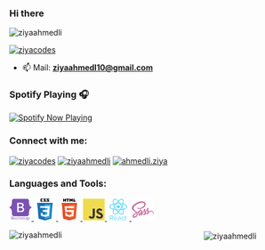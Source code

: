<h3 align="left">Hi there</h3>

<p align="left"> <img src="https://komarev.com/ghpvc/?username=ziyaahmedli&label=Profile%20views&color=0e75b6&style=flat" alt="ziyaahmedli" /> </p>

<p align="left"> <a href="https://twitter.com/ziyacodes" target="blank"><img src="https://img.shields.io/twitter/follow/ziyacodes?logo=twitter&style=for-the-badge" alt="ziyacodes" /></a> </p>

- 📫 Mail:  **ziyaahmedl10@gmail.com**

### Spotify Playing 🎧

[<img src="https://zz-lac.vercel.app/api/spotify-playing" alt="Spotify Now Playing" width="350" />](https://open.spotify.com/user/31aha57xxa5jd2hoeoni6fv5p7zy)


<h3 align="left">Connect with me:</h3>
<p align="left">
<a href="https://twitter.com/ziyacodes" target="blank"><img align="center" src="https://raw.githubusercontent.com/rahuldkjain/github-profile-readme-generator/master/src/images/icons/Social/twitter.svg" alt="ziyacodes" height="30" width="40" /></a>
<a href="https://linkedin.com/in/ziyaahmedli" target="blank"><img align="center" src="https://raw.githubusercontent.com/rahuldkjain/github-profile-readme-generator/master/src/images/icons/Social/linked-in-alt.svg" alt="ziyaahmedli" height="30" width="40" /></a>
<a href="https://instagram.com/ahmedli.ziya" target="blank"><img align="center" src="https://raw.githubusercontent.com/rahuldkjain/github-profile-readme-generator/master/src/images/icons/Social/instagram.svg" alt="ahmedli.ziya" height="30" width="40" /></a>
</p>

<h3 align="left">Languages and Tools:</h3>
<p align="left"> <a href="https://getbootstrap.com" target="_blank" rel="noreferrer"> <img src="https://raw.githubusercontent.com/devicons/devicon/master/icons/bootstrap/bootstrap-plain-wordmark.svg" alt="bootstrap" width="40" height="40"/> </a> <a href="https://www.w3schools.com/css/" target="_blank" rel="noreferrer"> <img src="https://raw.githubusercontent.com/devicons/devicon/master/icons/css3/css3-original-wordmark.svg" alt="css3" width="40" height="40"/> </a> <a href="https://www.w3.org/html/" target="_blank" rel="noreferrer"> <img src="https://raw.githubusercontent.com/devicons/devicon/master/icons/html5/html5-original-wordmark.svg" alt="html5" width="40" height="40"/> </a> <a href="https://developer.mozilla.org/en-US/docs/Web/JavaScript" target="_blank" rel="noreferrer"> <img src="https://raw.githubusercontent.com/devicons/devicon/master/icons/javascript/javascript-original.svg" alt="javascript" width="40" height="40"/> </a> <a href="https://reactjs.org/" target="_blank" rel="noreferrer"> <img src="https://raw.githubusercontent.com/devicons/devicon/master/icons/react/react-original-wordmark.svg" alt="react" width="40" height="40"/> </a> <a href="https://sass-lang.com" target="_blank" rel="noreferrer"> <img src="https://raw.githubusercontent.com/devicons/devicon/master/icons/sass/sass-original.svg" alt="sass" width="40" height="40"/> </a> </p>

<p><img align="left" src="https://github-readme-stats.vercel.app/api/top-langs?username=ziyaahmedli&show_icons=true&theme=dark&locale=en&layout=compact" alt="ziyaahmedli" width=350/></p>

<p><img align="center" src="https://github-readme-streak-stats.herokuapp.com/?user=ziyaahmedli&theme=dark" alt="ziyaahmedli" width=350/></p>
